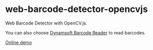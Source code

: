 # web-barcode-detector-opencvjs

Web Barcode Detector with OpenCV.js.

You can also choose [Dynamsoft Barcode Reader](https://www.dynamsoft.com/barcode-reader/overview/) to read barcodes.

[Online demo](https://tony-xlh.github.io/web-barcode-detector-opencvjs/)
